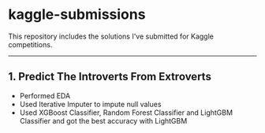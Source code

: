 # kaggle-submissions
This repository includes the solutions I've submitted for Kaggle competitions.

---

## 1. Predict The Introverts From Extroverts 
- Performed EDA
- Used Iterative Imputer to impute null values
- Used XGBoost Classifier, Random Forest Classifier and LightGBM Classifier and got the best accuracy with LightGBM
